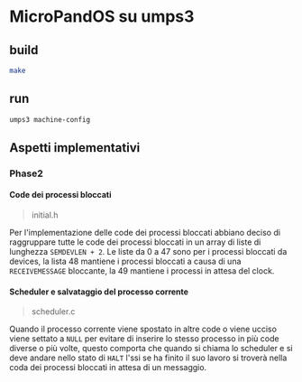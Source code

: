 # MicroPandOS su umps3

## build

```bash
make
```

## run

```bash
umps3 machine-config
```

## Aspetti implementativi

### Phase2

#### Code dei processi bloccati

> initial.h

Per l'implementazione delle code dei processi bloccati abbiano deciso di
raggruppare tutte le code dei processi bloccati in un array di liste di
lunghezza  `SEMDEVLEN + 2`. Le liste da 0 a 47 sono per i processi bloccati da
devices, la lista 48 mantiene i processi bloccati a causa di una 
`RECEIVEMESSAGE` bloccante, la 49 mantiene i processi in attesa del clock.

#### Scheduler e salvataggio del processo corrente

> scheduler.c

Quando il processo corrente viene spostato in altre code o viene ucciso viene
settato a `NULL` per evitare di inserire lo stesso processo in più code diverse
o più volte, questo comporta che quando si chiama lo scheduler e si deve andare
nello stato di `HALT` l'ssi se ha finito il suo lavoro si troverà nella coda
dei processi bloccati in attesa di un messaggio. 
